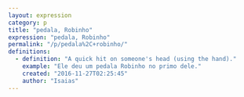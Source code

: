 ```yaml
---
layout: expression
category: p
title: "pedala, Robinho"
expression: "pedala, Robinho"
permalink: "/p/pedala%2C+robinho/"
definitions:
  - definition: "A quick hit on someone's head (using the hand)."
    example: "Ele deu um pedala Robinho no primo dele."
    created: "2016-11-27T02:25:45"
    author: "Isaias"
---
```

